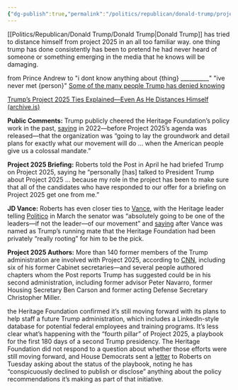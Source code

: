 ```yaml
---
{"dg-publish":true,"permalink":"/politics/republican/donald-trump/project-2025/project-2025/","noteIcon":""}
---
```



[[Politics/Republican/Donald Trump/Donald Trump\|Donald Trump]] has tried to distance himself from project 2025 in an all too familiar way. 
one thing trump has done consistently has been to pretend he had never heard of someone or something emerging in the media that he knows will be damaging. 

from Prince Andrew to 
"i dont know anything about {thing} __________"
"ive never met {person}"
[Some of the many people Trump has denied knowing ](https://www.yahoo.com/news/some-of-the-many-people-trump-has-denied-knowing-004917055.html?guccounter=1&guce_referrer=aHR0cHM6Ly93d3cuYmluZy5jb20v&guce_referrer_sig=AQAAAA0_NoQ5onuNDt5QN-WZnsQNwFPHFwyFslUudwW-mMd1hcnPEOwPVpP0nRFjcKb4efNxo6-zGQLmk5xbr2CPEqbq_IEdz7H3hbm-E9tbVPOddNUjKdURGYPOhwJHMspYlFRvG4I4_X_cVBt6dPmGTFkVGPYS1X6Xhpgu-zwMYAP4)



[Trump’s Project 2025 Ties Explained—Even As He Distances Himself (archive.is)](https://archive.is/K8eST)


**Public Comments:** Trump publicly cheered the Heritage Foundation’s policy work in the past, [saying](https://archive.is/o/K8eST/https://x.com/VaughnHillyard/status/1811402883604050216 "https://x.com/VaughnHillyard/status/1811402883604050216") in 2022—before Project 2025’s agenda was released—that the organization was “going to lay the groundwork and detail plans for exactly what our movement will do … when the American people give us a colossal mandate.”

**Project 2025 Briefing:** Roberts told the Post in April he had briefed Trump on Project 2025, saying he “personally [has] talked to President Trump about Project 2025 … because my role in the project has been to make sure that all of the candidates who have responded to our offer for a briefing on Project 2025 get one from me.”

**JD Vance:** Roberts has even closer ties to [Vance](https://archive.is/o/K8eST/https://www.forbes.com/sites/alisondurkee/2024/07/16/trump-wants-distance-from-project-2025-but-heres-how-jd-vance-has-closer-ties/ "https://www.forbes.com/sites/alisondurkee/2024/07/16/trump-wants-distance-from-project-2025-but-heres-how-jd-vance-has-closer-ties/"), with the Heritage leader telling [Politico](https://archive.is/o/K8eST/https://www.politico.com/news/magazine/2024/03/15/mr-maga-goes-to-washington-00147054 "https://www.politico.com/news/magazine/2024/03/15/mr-maga-goes-to-washington-00147054") in March the senator was “absolutely going to be one of the leaders—if not the leader—of our movement” and [saying](https://archive.is/o/K8eST/https://x.com/NYTnickc/status/1812929037636923410 "https://x.com/NYTnickc/status/1812929037636923410") after Vance was named as Trump’s running mate that the Heritage Foundation had been privately “really rooting” for him to be the pick.

**Project 2025 Authors:** More than 140 former members of the Trump administration are involved with Project 2025, according to [CNN](https://archive.is/o/K8eST/https://www.cnn.com/2024/07/11/politics/trump-allies-project-2025/index.html "https://www.cnn.com/2024/07/11/politics/trump-allies-project-2025/index.html"), including six of his former Cabinet secretaries—and several people authored chapters whom the Post reports Trump has suggested could be in his second administration, including former advisor Peter Navarro, former Housing Secretary Ben Carson and former acting Defense Secretary Christopher Miller.


the Heritage Foundation confirmed it’s still moving forward with its plans to help staff a future Trump administration, which includes 
a LinkedIn-style database for potential federal employees and training programs. It’s less clear what’s happening with the “fourth pillar” of Project 2025, a playbook for the first 180 days of a second Trump presidency. The Heritage Foundation did not respond to a question about whether those efforts were still moving forward, and House Democrats sent a [letter](https://archive.is/o/K8eST/https://huffman.house.gov/imo/media/doc/Letter%20to%20Heritage%20Foundation%20on%20Project%202025.pdf "https://huffman.house.gov/imo/media/doc/Letter%20to%20Heritage%20Foundation%20on%20Project%202025.pdf") to Roberts on Tuesday asking about the status of the playbook, noting he has “conspicuously declined to publish or disclose” anything about the policy recommendations it’s making as part of that initiative.